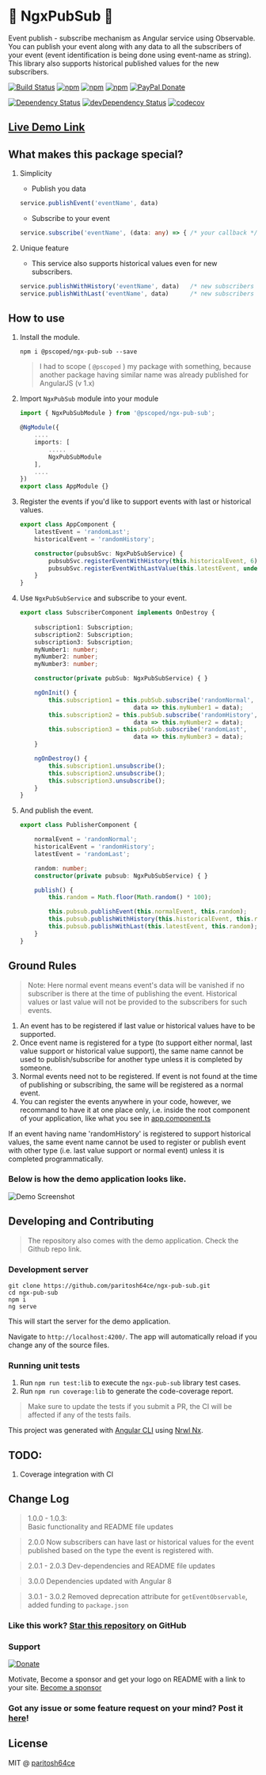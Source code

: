 # 🔔 NgxPubSub 🔔

Event publish - subscribe mechanism as Angular service using Observable. You can publish your event along with any data to all the subscribers of your event (event identification is being done using event-name as string). This library also supports historical published values for the new subscribers. 

[![Build Status](https://travis-ci.com/paritosh64ce/ngx-pub-sub.svg?branch=master)](https://travis-ci.com/paritosh64ce/ngx-pub-sub)
[![npm](https://img.shields.io/npm/v/@pscoped/ngx-pub-sub.svg)](https://www.npmjs.com/package/@pscoped/ngx-pub-sub)
[![npm](https://img.shields.io/npm/dt/@pscoped/ngx-pub-sub.svg)](https://www.npmjs.com/package/@pscoped/ngx-pub-sub)
[![npm](https://img.shields.io/github/license/paritosh64ce/ngx-pub-sub.svg)](https://github.com/paritosh64ce/ngx-pub-sub/blob/master/LICENSE)
[![PayPal Donate](https://img.shields.io/badge/donate-PayPal.me-ff69b4.svg)](https://www.paypal.me/paritosh64patel)


[![Dependency Status](https://img.shields.io/david/paritosh64ce/ngx-pub-sub.svg)](https://david-dm.org/paritosh64ce/ngx-pub-sub.svg)
[![devDependency Status](https://img.shields.io/david/dev/paritosh64ce/ngx-pub-sub.svg)](https://david-dm.org/paritosh64ce/ngx-pub-sub.svg#info=devDependencies)
[![codecov](https://codecov.io/gh/paritosh64ce/ngx-pub-sub/branch/master/graph/badge.svg)](https://codecov.io/gh/paritosh64ce/ngx-pub-sub)

## [Live Demo Link](https://pscoped-ngx-pub-sub-demo.stackblitz.io/)

## What makes this package special?

1. Simplicity
    - Publish you data
    ```typescript
    service.publishEvent('eventName', data)
    ```
    - Subscribe to your event
    ```typescript
    service.subscribe('eventName', (data: any) => { /* your callback */ })
    ```

2. Unique feature
    - This service also supports historical values even for new subscribers.
    ```typescript
    service.publishWithHistory('eventName', data)   /* new subscribers can have historical values */
    service.publishWithLast('eventName', data)      /* new subscribers can have last published value */
    ```

## How to use

1. Install the module.

    ```console
    npm i @pscoped/ngx-pub-sub --save
    ```

    > I had to scope ( `@pscoped` ) my package with something, because another package having similar name was already published for AngularJS (v 1.x)

2. Import `NgxPubSub` module into your module

    ```typescript
    import { NgxPubSubModule } from '@pscoped/ngx-pub-sub';

    @NgModule({
        ....
        imports: [
            .....
            NgxPubSubModule
        ],
        ....
    })
    export class AppModule {}
    ```

3. Register the events if you'd like to support events with last or historical values.

    ```typescript
    export class AppComponent {
        latestEvent = 'randomLast';
        historicalEvent = 'randomHistory';

        constructor(pubsubSvc: NgxPubSubService) {
            pubsubSvc.registerEventWithHistory(this.historicalEvent, 6);
            pubsubSvc.registerEventWithLastValue(this.latestEvent, undefined);
        }
    }
    ```

4. Use `NgxPubSubService` and subscribe to your event.

    ```typescript
    export class SubscriberComponent implements OnDestroy {
        
        subscription1: Subscription;
        subscription2: Subscription;
        subscription3: Subscription;
        myNumber1: number;
        myNumber2: number;
        myNumber3: number;

        constructor(private pubSub: NgxPubSubService) { }

        ngOnInit() {
            this.subscription1 = this.pubSub.subscribe('randomNormal',
                                    data => this.myNumber1 = data);
            this.subscription2 = this.pubSub.subscribe('randomHistory',
                                    data => this.myNumber2 = data);
            this.subscription3 = this.pubSub.subscribe('randomLast',
                                    data => this.myNumber3 = data);
        }

        ngOnDestroy() {
            this.subscription1.unsubscribe();
            this.subscription2.unsubscribe();
            this.subscription3.unsubscribe();
        }
    }
    ```

5. And publish the event.

    ```typescript
    export class PublisherComponent {

        normalEvent = 'randomNormal';
        historicalEvent = 'randomHistory';
        latestEvent = 'randomLast';

        random: number;
        constructor(private pubsub: NgxPubSubService) { }

        publish() {
            this.random = Math.floor(Math.random() * 100);

            this.pubsub.publishEvent(this.normalEvent, this.random);
            this.pubsub.publishWithHistory(this.historicalEvent, this.random);
            this.pubsub.publishWithLast(this.latestEvent, this.random);
        }
    }
    ```

## Ground Rules

> Note: Here normal event means event's data will be vanished if no subscriber is there at the time of publishing the event. Historical values or last value will not be provided to the subscribers for such events.

1. An event has to be registered if last value or historical values have to be supported.
2. Once event name is registered for a type (to support either normal, last value support or historical value support), the same name cannot be used to publish/subscribe for another type unless it is completed by someone.
3. Normal events need not to be registered. If event is not found at the time of publishing or subscribing, the same will be registered as a normal event.
4. You can register the events anywhere in your code, however, we recommand to have it at one place only,
i.e. inside the root component of your application, like what you see in [app.component.ts](https://github.com/paritosh64ce/ngx-pub-sub/blob/master/apps/test-app/src/app/app.component.ts)

If an event having name 'randomHistory' is registered to support historical values, the same event name cannot be used to register or publish event with other type (i.e. last value support or normal event) unless it is completed programmatically.

### Below is how the demo application looks like.

![Demo Screenshot](https://raw.githubusercontent.com/paritosh64ce/ngx-pub-sub/master/apps/test-app/src/assets/demo-img-2.gif "ngx-pub-sub demo screenshot")

## Developing and Contributing
> The repository also comes with the demo application. Check the Github repo link.

### Development server

```console
git clone https://github.com/paritosh64ce/ngx-pub-sub.git
cd ngx-pub-sub
npm i
ng serve
```

This will start the server for the demo application.

Navigate to `http://localhost:4200/`. The app will automatically reload if you change any of the source files.


### Running unit tests

1. Run `npm run test:lib` to execute the `ngx-pub-sub` library test cases.
2. Run `npm run coverage:lib` to generate the code-coverage report.


> Make sure to update the tests if you submit a PR, the CI will be affected if any of the tests fails.

This project was generated with [Angular CLI](https://github.com/angular/angular-cli) using [Nrwl Nx](https://nrwl.io/nx).


## TODO:
1. Coverage integration with CI



## Change Log

> 1.0.0 - 1.0.3:  
> Basic functionality and README file updates

> 2.0.0
> Now subscribers can have last or historical values for the event published based on the type the event is registered with.

> 2.0.1 - 2.0.3
> Dev-dependencies and README file updates

> 3.0.0
> Dependencies updated with Angular 8

> 3.0.1 - 3.0.2
> Removed deprecation attribute for `getEventObservable`, added funding to `package.json`

### Like this work? [Star this repository](https://github.com/paritosh64ce/ngx-pub-sub/stargazers) on GitHub

### Support
[![Donate](https://www.paypalobjects.com/en_US/GB/i/btn/btn_donateCC_LG.gif)](https://www.paypal.me/paritosh64patel)

Motivate, Become a sponsor and get your logo on README with a link to your site. [Become a sponsor](https://simplifyingtechblog.wordpress.com/contact/)

### Got any issue or some feature request on your mind? Post it [here](https://github.com/paritosh64ce/ngx-pub-sub/issues)!

## License

MIT @ [paritosh64ce](https://github.com/paritosh64ce)
